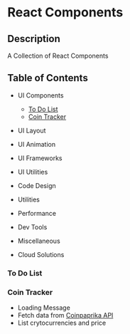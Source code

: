 # React Components

## Description

A Collection of React Components

## Table of Contents

- UI Components

  - [To Do List](#to-do-list)
  - [Coin Tracker](#coin-tracker)

- UI Layout
- UI Animation
- UI Frameworks
- UI Utilities
- Code Design
- Utilities
- Performance
- Dev Tools
- Miscellaneous
- Cloud Solutions

### To Do List

### Coin Tracker

- Loading Message
- Fetch data from [Coinpaprika API](https://api.coinpaprika/v1/tickers)
- List crytocurrencies and price
